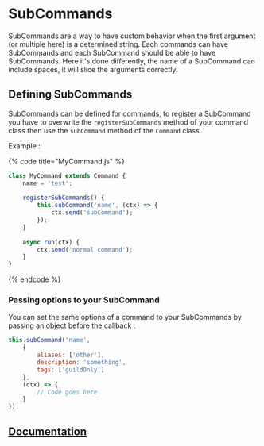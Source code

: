 # SubCommands

SubCommands are a way to have custom behavior when the first argument \(or multiple here\) is a determined string. Each commands can have SubCommands and each SubCommand should be able to have SubCommands. Here it's done differently, the name of a SubCommand can include spaces, it will slice the arguments correctly. 

## Defining SubCommands

SubCommands can be defined for commands, to register a SubCommand you have to overwrite the `registerSubCommands` method of your command class then use the `subCommand` method of the `Command` class.

Example :

{% code title="MyCommand.js" %}
```javascript
class MyCommand extends Command {
    name = 'test';
    
    registerSubCommands() {
        this.subCommand('name', (ctx) => {
            ctx.send('subCommand');
        });
    }
    
    async run(ctx) {
        ctx.send('normal command');
    }
}
```
{% endcode %}

### Passing options to your SubCommand

You can set the same options of a command to your SubCommands by passing an object before the callback :

```javascript
this.subCommand('name', 
    {
        aliases: ['other'],
        description: 'something',
        tags: ['guildOnly']
    },
    (ctx) => {
        // Code goes here     
    }
});
```

## [Documentation](https://advanced-command-handler.github.io/docs/classes/Command.html#subCommand)

